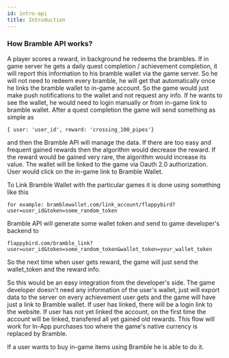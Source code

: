 ```yaml
---
id: intro-api
title: Introduction
---
```


### How Bramble API works?

A player scores a reward, in background he redeems the brambles. If in game server he gets a daily quest completion / achievement completion, it will report this information to his bramble wallet via the game server. So he will not need to redeem every bramble, he will get that automatically once he links the bramble wallet to in-game account. So the game would just make push notifications to the wallet and not request any info. If he wants to see the wallet, he would need to login manually or from in-game link to bramble wallet. After a quest completion the game will send something as simple as 

````
{ user: 'user_id', reward: 'crossing_100_pipes'} 
````

and then the Bramble API will manage the data. If there are too easy and frequent gained rewards then the algorithm would decrease the reward. If the reward would be gained very rare, the algorithm would increase its value. The wallet will be linked to the game via Oauth 2.0 authorization. User would click on the in-game link to Bramble Wallet. 

To Link Bramble Wallet with the particular games it is done using something like this
````
for example: bramblewallet.com/link_account/flappybird?user=user_id&token=some_random_token
````

Bramble API will generate some wallet token and send to game developer's backend to
````
flappybird.com/bramble_link?user=user_id&token=some_random_token&wallet_token=your_wallet_token
````

So the next time when user gets reward, the game will just send the wallet_token and the reward info.

So this would be an easy integration from the developer's side. The game developer doesn't need any information of the user's wallet, just will export data to the server on every achievement user gets and the game will have just a link to Bramble wallet. If user has linked, there will be a login link to the website. If user has not yet linked the account, on the first time the account will be linked, transfered all yet gained old rewards. This flow will work for In-App purchases too where the game's native currency is replaced by Bramble.

If a user wants to buy in-game items using Bramble he is able to do it.
